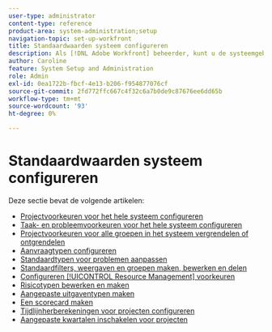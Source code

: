 ```yaml
---
user-type: administrator
content-type: reference
product-area: system-administration;setup
navigation-topic: set-up-workfront
title: Standaardwaarden systeem configureren
description: Als [!DNL Adobe Workfront] beheerder, kunt u de systeemgebreken, zoals de voorkeur voor alle projecten vormen die uw gebruikers creëren.
author: Caroline
feature: System Setup and Administration
role: Admin
exl-id: 0ea1722b-fbcf-4e13-b206-f954877076cf
source-git-commit: 2fd772ffc667c4f32c6a7b0de9c87676ee6dd65b
workflow-type: tm+mt
source-wordcount: '93'
ht-degree: 0%

---
```


# Standaardwaarden systeem configureren

Deze sectie bevat de volgende artikelen:

* [Projectvoorkeuren voor het hele systeem configureren](../../../administration-and-setup/set-up-workfront/configure-system-defaults/set-project-preferences.md)
* [Taak- en probleemvoorkeuren voor het hele systeem configureren](../../../administration-and-setup/set-up-workfront/configure-system-defaults/set-task-issue-preferences.md)
* [Projectvoorkeuren voor alle groepen in het systeem vergrendelen of ontgrendelen](../../../administration-and-setup/set-up-workfront/configure-system-defaults/lock-or-unlock-project-preferences-for-groups-system.md)
* [Aanvraagtypen configureren](../../../administration-and-setup/set-up-workfront/configure-system-defaults/configure-request-types.md)
* [Standaardtypen voor problemen aanpassen](../../../administration-and-setup/set-up-workfront/configure-system-defaults/customize-default-issue-types.md)
* [Standaardfilters, weergaven en groepen maken, bewerken en delen](../../../administration-and-setup/set-up-workfront/configure-system-defaults/create-and-share-default-fvgs.md)
* [Configureren [!UICONTROL Resource Management] voorkeuren](../../../administration-and-setup/set-up-workfront/configure-system-defaults/configure-resource-mgmt-preferences.md)
* [Risicotypen bewerken en maken](../../../administration-and-setup/set-up-workfront/configure-system-defaults/edit-create-risk-types.md)
* [Aangepaste uitgaventypen maken](../../../administration-and-setup/set-up-workfront/configure-system-defaults/create-custom-expense-types.md)
* [Een scorecard maken](../../../administration-and-setup/set-up-workfront/configure-system-defaults/create-scorecard.md)
* [Tijdlijnherberekeningen voor projecten configureren](../../../administration-and-setup/set-up-workfront/configure-system-defaults/configure-timeline-recalculations-projects.md)
* [Aangepaste kwartalen inschakelen voor projecten](../../../administration-and-setup/set-up-workfront/configure-system-defaults/enable-custom-quarters-projects.md)
